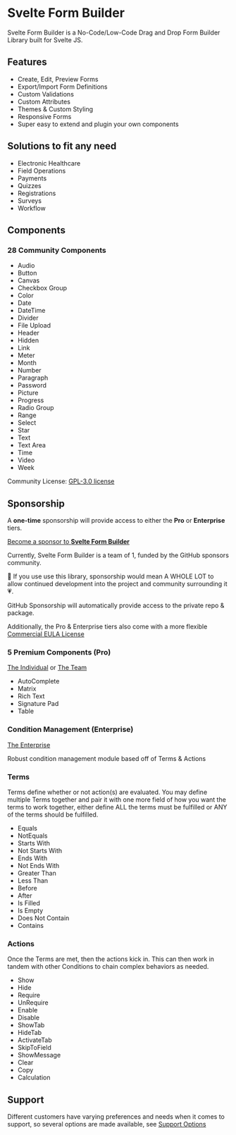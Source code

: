 # Svelte Form Builder

Svelte Form Builder is a No-Code/Low-Code Drag and Drop Form Builder Library built for Svelte JS.

## Features

- Create, Edit, Preview Forms
- Export/Import Form Definitions
- Custom Validations
- Custom Attributes
- Themes & Custom Styling
- Responsive Forms
- Super easy to extend and plugin your own components

## Solutions to fit any need

- Electronic Healthcare
- Field Operations
- Payments
- Quizzes
- Registrations
- Surveys
- Workflow

## Components

### 28 Community Components

- Audio
- Button
- Canvas
- Checkbox Group
- Color
- Date
- DateTime
- Divider
- File Upload
- Header
- Hidden
- Link
- Meter
- Month
- Number
- Paragraph
- Password
- Picture
- Progress
- Radio Group
- Range
- Select
- Star
- Text
- Text Area
- Time
- Video
- Week

Community License: [GPL-3.0 license](../license/gpl3)

## Sponsorship

A <b>one-time</b> sponsorship will provide access to either the <b>Pro</b> or <b>Enterprise</b> tiers.

[Become a sponsor to <b>Svelte Form Builder</b>](https://github.com/sponsors/pragmatic-engineering?frequency=one-time)

Currently, Svelte Form Builder is a team of 1, funded by the GitHub sponsors community.

🙏 If you use use this library, sponsorship would mean A WHOLE LOT to allow continued development into the project and community surrounding it 💗.

GitHub Sponsorship will automatically provide access to the private repo & package.

Additionally, the Pro & Enterprise tiers also come with a more flexible [Commercial EULA License](../license/commercial)

### 5 Premium Components (Pro)

[The Individual](https://github.com/sponsors/pragmatic-engineering/sponsorships?&tier_id=221885&preview=false) or
[The Team](https://github.com/sponsors/pragmatic-engineering/sponsorships?&tier_id=231078&preview=false)

- AutoComplete
- Matrix
- Rich Text
- Signature Pad
- Table

### Condition Management (Enterprise)

[The Enterprise](https://github.com/sponsors/pragmatic-engineering/sponsorships?&tier_id=221891&preview=false)

Robust condition management module based off of Terms & Actions

### Terms

Terms define whether or not action(s) are evaluated. You may define multiple Terms together and pair it with one more field of how you want the terms to work together, either define ALL the terms must be fulfilled or ANY of the terms should be fulfilled.

- Equals
- NotEquals
- Starts With
- Not Starts With
- Ends With
- Not Ends With
- Greater Than
- Less Than
- Before
- After
- Is Filled
- Is Empty
- Does Not Contain
- Contains

### Actions

Once the Terms are met, then the actions kick in. This can then work in tandem with other Conditions to chain complex behaviors as needed.

- Show
- Hide
- Require
- UnRequire
- Enable
- Disable
- ShowTab
- HideTab
- ActivateTab
- SkipToField
- ShowMessage
- Clear
- Copy
- Calculation

## Support

Different customers have varying preferences and needs when it comes to support, so several options are made available, see [Support Options](https://svelte-form-builder-docs.vercel.app/en/intro/install#support)
